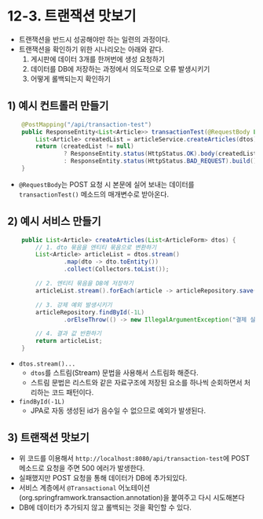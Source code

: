 # 12-3. 트랜잭션 맛보기
- 트랜잭션을 반드시 성공해야만 하는 일련의 과정이다.
- 트랜잭션을 확인하기 위한 시나리오는 아래와 같다.
	1. 게시판에 데이터 3개를 한꺼번에 생성 요청하기
	2. 데이터를 DB에 저장하는 과정에서 의도적으로 오류 발생시키기
	3. 어떻게 롤백되는지 확인하기

## 1) 예시 컨트롤러 만들기
```java
    @PostMapping("/api/transaction-test")
    public ResponseEntity<List<Article>> transactionTest(@RequestBody List<ArticleForm> dtos) {
        List<Article> createdList = articleService.createArticles(dtos);
        return (createdList != null)
                ? ResponseEntity.status(HttpStatus.OK).body(createdList)
                : ResponseEntity.status(HttpStatus.BAD_REQUEST).build();
    }
```
- `@RequestBody`는 POST 요청 시 본문에 실어 보내는 데이터를 `transactionTest()` 메소드의 매개변수로 받아온다.

## 2) 예시 서비스 만들기
```java
    public List<Article> createArticles(List<ArticleForm> dtos) {
	    // 1. dto 묶음을 엔티티 묶음으로 변환하기
        List<Article> articleList = dtos.stream()
                .map(dto -> dto.toEntity())
                .collect(Collectors.toList());

		// 2. 엔티티 묶음을 DB에 저장하기
        articleList.stream().forEach(article -> articleRepository.save(article));

		// 3. 강제 예외 발생시키기
        articleRepository.findById(-1L)
                .orElseThrow(() -> new IllegalArgumentException("결제 실패"));

		// 4. 결과 값 반환하기
        return articleList;
    }
```
- `dtos.stream()...`
	- `dtos`를 스트림(Stream) 문법을 사용해서 스트림화 해준다.
	- 스트림 문법은 리스트와 같은 자료구조에 저장된 요소를 하나씩 순회하면서 처리하는 코드 패턴이다.
- `findById(-1L)`
	- JPA로 자동 생성된 id가 음수일 수 없으므로 예외가 발생된다.

## 3) 트랜잭션 맛보기
- 위 코드를 이용해서 `http://localhost:8080/api/transaction-test`에 POST 메소드로 요청을 주면 500 에러가 발생한다.
- 실패했지만 POST 요청을 통해 데이터가 DB에 추가되있다.
- 서비스 계층에서 `@Transactional` 어노테이션(org.springframwork.transaction.annotation)을 붙여주고 다시 시도해본다
- DB에 데이터가 추가되지 않고 롤백되는 것을 확인할 수 있다.